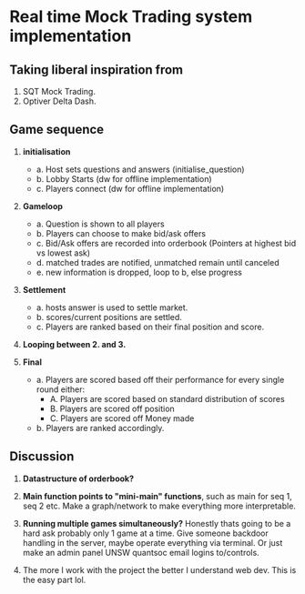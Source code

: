 # Real time Mock Trading system implementation

## Taking liberal inspiration from

1. SQT Mock Trading.
2. Optiver Delta Dash.

## Game sequence

1. **initialisation**
    - a. Host sets questions and answers (initialise_question)
    - b. Lobby Starts (dw for offline implementation)
    - c. Players connect (dw for offline implementation)
2. **Gameloop**
    - a. Question is shown to all players
    - b. Players can choose to make bid/ask offers
    - c. Bid/Ask offers are recorded into orderbook (Pointers at highest bid vs lowest ask)
    - d. matched trades are notified, unmatched remain until canceled
    - e. new information is dropped, loop to b, else progress
3. **Settlement**
    - a. hosts answer is used to settle market.
    - b. scores/current positions are settled.
    - c. Players are ranked based on their final position and score.  
4. **Looping between 2. and 3.**

5. **Final**
    - a. Players are scored based off their performance for every single round either:
        - A. Players are scored based on standard distribution of scores
        - B. Players are scored off position
        - C. Players are scored off Money made
    - b. Players are ranked accordingly.
  
## Discussion

1. **Datastructure of orderbook?**
  
2. **Main function points to "mini-main" functions**, such as main for seq 1, seq 2 etc. Make a graph/network to make everything more interpretable.
  
3. **Running multiple games simultaneously?** Honestly thats going to be a hard ask probably only 1 game at a time. Give someone backdoor handling in the server, maybe operate everything via terminal. Or just make an admin panel UNSW quantsoc email logins to/controls.
  
4. The more I work with the project the better I understand web dev. This is the easy part lol.
